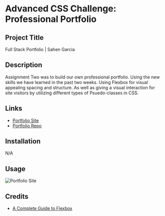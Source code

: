 # Advanced CSS Challenge: Professional Portfolio

## Project Title

Full Stack Portfolio | Sahen Garcia

## Description

Assignment Two was to build our own professional portfolio. Using the new skills we have learned in the past two weeks. Using Flexbox for visual appealing spacing and structure. As well as giving a visual interaction for site visitors by utilizing different types of Psuedo-classes in CSS.

## Links

- [Portfolio Site](https://imjustsahen.github.io/AS2-Responsive-Portfolio)
- [Portfolio Repo](https://github.com/imjustSahen/AS2-Responsive-Portfolio)

## Installation

N/A

## Usage

![Portfolio Site](./assets/images/Full-Stack-Portfolio-Sahen-Garcia.png)

## Credits

- [A Complete Guide to Flexbox](https://css-tricks.com/snippets/css/a-guide-to-flexbox/)
